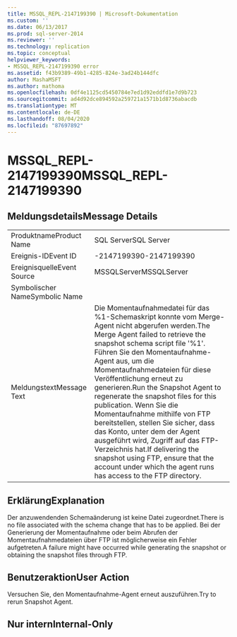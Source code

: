 ```yaml
---
title: MSSQL_REPL-2147199390 | Microsoft-Dokumentation
ms.custom: ''
ms.date: 06/13/2017
ms.prod: sql-server-2014
ms.reviewer: ''
ms.technology: replication
ms.topic: conceptual
helpviewer_keywords:
- MSSQL_REPL-2147199390 error
ms.assetid: f43b9389-49b1-4285-824e-3ad24b144dfc
author: MashaMSFT
ms.author: mathoma
ms.openlocfilehash: 0df4e1125cd5450784e7ed1d92eddfd1e7d9b723
ms.sourcegitcommit: ad4d92dce894592a259721a1571b1d8736abacdb
ms.translationtype: MT
ms.contentlocale: de-DE
ms.lasthandoff: 08/04/2020
ms.locfileid: "87697892"
---
```

# <a name="mssql_repl-2147199390"></a><span data-ttu-id="5dac2-102">MSSQL_REPL-2147199390</span><span class="sxs-lookup"><span data-stu-id="5dac2-102">MSSQL_REPL-2147199390</span></span>
    
## <a name="message-details"></a><span data-ttu-id="5dac2-103">Meldungsdetails</span><span class="sxs-lookup"><span data-stu-id="5dac2-103">Message Details</span></span>  
  
|||  
|-|-|  
|<span data-ttu-id="5dac2-104">Produktname</span><span class="sxs-lookup"><span data-stu-id="5dac2-104">Product Name</span></span>|<span data-ttu-id="5dac2-105">SQL Server</span><span class="sxs-lookup"><span data-stu-id="5dac2-105">SQL Server</span></span>|  
|<span data-ttu-id="5dac2-106">Ereignis-ID</span><span class="sxs-lookup"><span data-stu-id="5dac2-106">Event ID</span></span>|<span data-ttu-id="5dac2-107">-2147199390</span><span class="sxs-lookup"><span data-stu-id="5dac2-107">-2147199390</span></span>|  
|<span data-ttu-id="5dac2-108">Ereignisquelle</span><span class="sxs-lookup"><span data-stu-id="5dac2-108">Event Source</span></span>|<span data-ttu-id="5dac2-109">MSSQLServer</span><span class="sxs-lookup"><span data-stu-id="5dac2-109">MSSQLServer</span></span>|  
|<span data-ttu-id="5dac2-110">Symbolischer Name</span><span class="sxs-lookup"><span data-stu-id="5dac2-110">Symbolic Name</span></span>||  
|<span data-ttu-id="5dac2-111">Meldungstext</span><span class="sxs-lookup"><span data-stu-id="5dac2-111">Message Text</span></span>|<span data-ttu-id="5dac2-112">Die Momentaufnahmedatei für das %1-Schemaskript konnte vom Merge-Agent nicht abgerufen werden.</span><span class="sxs-lookup"><span data-stu-id="5dac2-112">The Merge Agent failed to retrieve the snapshot schema script file '%1'.</span></span> <span data-ttu-id="5dac2-113">Führen Sie den Momentaufnahme-Agent aus, um die Momentaufnahmedateien für diese Veröffentlichung erneut zu generieren.</span><span class="sxs-lookup"><span data-stu-id="5dac2-113">Run the Snapshot Agent to regenerate the snapshot files for this publication.</span></span> <span data-ttu-id="5dac2-114">Wenn Sie die Momentaufnahme mithilfe von FTP bereitstellen, stellen Sie sicher, dass das Konto, unter dem der Agent ausgeführt wird, Zugriff auf das FTP-Verzeichnis hat.</span><span class="sxs-lookup"><span data-stu-id="5dac2-114">If delivering the snapshot using FTP, ensure that the account under which the agent runs has access to the FTP directory.</span></span>|  
  
## <a name="explanation"></a><span data-ttu-id="5dac2-115">Erklärung</span><span class="sxs-lookup"><span data-stu-id="5dac2-115">Explanation</span></span>  
 <span data-ttu-id="5dac2-116">Der anzuwendenden Schemaänderung ist keine Datei zugeordnet.</span><span class="sxs-lookup"><span data-stu-id="5dac2-116">There is no file associated with the schema change that has to be applied.</span></span> <span data-ttu-id="5dac2-117">Bei der Generierung der Momentaufnahme oder beim Abrufen der Momentaufnahmedateien über FTP ist möglicherweise ein Fehler aufgetreten.</span><span class="sxs-lookup"><span data-stu-id="5dac2-117">A failure might have occurred while generating the snapshot or obtaining the snapshot files through FTP.</span></span>  
  
## <a name="user-action"></a><span data-ttu-id="5dac2-118">Benutzeraktion</span><span class="sxs-lookup"><span data-stu-id="5dac2-118">User Action</span></span>  
 <span data-ttu-id="5dac2-119">Versuchen Sie, den Momentaufnahme-Agent erneut auszuführen.</span><span class="sxs-lookup"><span data-stu-id="5dac2-119">Try to rerun Snapshot Agent.</span></span>  
  
## <a name="internal-only"></a><span data-ttu-id="5dac2-120">Nur intern</span><span class="sxs-lookup"><span data-stu-id="5dac2-120">Internal-Only</span></span>  
  
